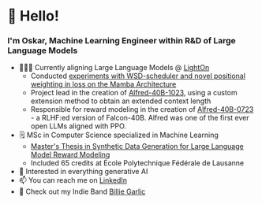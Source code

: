 # 👋 Hello! 
### I'm Oskar, Machine Learning Engineer within R&D of Large Language Models
- 👨🏼‍💻 Currently aligning Large Language Models @ [LightOn](https://github.com/lightonai)
  - Conducted [experiments with WSD-scheduler and novel positional weighting in loss on the Mamba Architecture](https://www.lighton.ai/fr/blog/blog-4/passing-the-torch-training-a-mamba-model-for-smooth-handover-54) 
  - Project lead in the creation of [Alfred-40B-1023](https://huggingface.co/lightonai/alfred-40b-1023), using a custom extension method to obtain an extended context length
  - Responsible for reward modeling in the creation of [Alfred-40B-0723](https://huggingface.co/lightonai/alfred-40b-0723) - a RLHF:ed version of Falcon-40B. Alfred was one of the first ever open LLMs aligned with PPO.
- 🗒 MSc in Computer Science specialized in Machine Learning  
  - [Master's Thesis in Synthetic Data Generation for Large Language Model Reward Modeling](https://github.com/ohallstrom/ohallstrom/blob/main/modeling_of_human_preferences_without_humans.pdf)
  - Included 65 credits at École Polytechnique Fédérale de Lausanne
- 👀 Interested in everything generative AI
- 📫 You can reach me on [LinkedIn](https://www.linkedin.com/in/oskar-hallström-b747a7114/)
- 🎸 Check out my Indie Band [Billie Garlic](https://open.spotify.com/artist/2KZoVTprHSLoYX7G38MBh9?si=2-ojbn-iS7-_sTpeDI-dTw)

<!---
ohallstrom/ohallstrom is a ✨ special ✨ repository because its `README.md` (this file) appears on your GitHub profile.
You can click the Preview link to take a look at your changes.
--->
